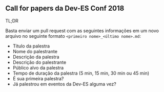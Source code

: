 Call for papers da Dev-ES Conf 2018
----

TL;DR

Basta enviar um pull request com as seguintes informações em um novo arquivo no seguinte formato `<primeiro nome>_<último nome>.md`:

* Título da palestra
* Nome do palestrante
* Descrição da palestra
* Descrição do palestrante
* Público alvo da palestra
* Tempo de duração da palestra (5 min, 15 min, 30 min ou 45 min)
* É sua primeira palestra?
* Já palestrou em eventos da Dev-ES alguma vez?
